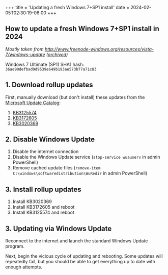 +++
title = 'Updating a fresh Windows 7+SP1 install'
date = 2024-02-05T02:30:19-06:00
+++

## How to update a fresh Windows 7+SP1 install in 2024

*Mostly taken from http://www.freenode-windows.org/resources/vista-7/windows-update ([archived](https://web.archive.org/web/20220925214048/http://www.freenode-windows.org/resources/vista-7/windows-update))*

Windows 7 Ultimate (SP1) SHA1 hash: `36ae90defbad9d9539e649b193ae573b77a71c83`

## 1. Download rollup updates
First, manually download (but don't install) these updates from the [Microsoft Update Catalog](https://www.catalog.update.microsoft.com/home.aspx):

1.  [KB3125574](https://www.catalog.update.microsoft.com/Search.aspx?q=KB3125574)
2.  [KB3172605](https://www.catalog.update.microsoft.com/Search.aspx?q=KB3172605)
3.  [KB3020369](https://www.catalog.update.microsoft.com/Search.aspx?q=KB3020369)

## 2. Disable Windows Update

1. Disable the internet connection
2. Disable the Windows Update service (`stop-service wuauserv` in admin PowerShell)
3. Remove cached update files (`remove-item C:\windows\softwaredistribution\WuRedir` in admin PowerShell)

## 3. Install rollup updates

1. Install KB3020369
2. Install KB3172605 and reboot
3. Install KB3125574 and reboot

## 3. Updating via Windows Update

Reconnect to the internet and launch the standard Windows Update program.

Next, begin the vicious cycle of updating and rebooting. Some updates will repeatedly fail, but you should be able to get everything up to date with enough attempts.
